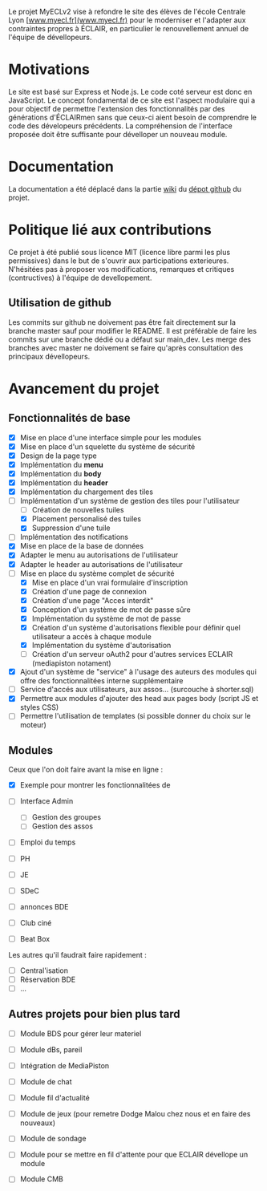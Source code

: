 Le projet MyECLv2 vise à refondre le site des élèves de l'école Centrale Lyon [www.myecl.fr](www.myecl.fr) pour le moderniser et l'adapter aux contraintes propres à ÉCLAIR, en particulier le renouvellement annuel de l'équipe de dévellopeurs.

# Motivations

Le site est basé sur Express et Node.js. Le code coté serveur est donc en
JavaScript. Le concept fondamental de ce site est l'aspect modulaire qui a
pour objectif de permettre l'extension des fonctionnalités par des
générations d'ÉCLAIRmen sans que ceux-ci aient besoin de comprendre le code des
dévelopeurs précédents. La compréhension de l'interface proposée doit être
suffisante pour dévelloper un nouveau module.

# Documentation

La documentation a été déplacé dans la partie [wiki](https://github.com/aeecleclair/MyECLv2/wiki) du [dépot github](https://github.com/aeecleclair/MyECLv2) du projet.

# Politique lié aux contributions

Ce projet à été publié sous licence MIT (licence libre parmi les plus permissives) dans le but de s'ouvrir aux participations exterieures. N'hésitées pas à proposer vos modifications, remarques et critiques (contructives) à l'équipe de devellopement.

## Utilisation de github

Les commits sur github ne doivement pas être fait directement sur la branche master sauf pour modifier le README. Il est préférable de faire les commits sur une branche dédié ou a défaut sur main_dev. Les merge des branches avec master ne doivement se faire qu'après consultation des principaux dévellopeurs.

# Avancement du projet

## Fonctionnalités de base

- [x] Mise en place d'une interface simple pour les modules
- [x] Mise en place d'un squelette du système de sécurité
- [x] Design de la page type
- [x] Implémentation du __menu__
- [x] Implémentation du __body__
- [x] Implémentation du __header__
- [x] Implémentation du chargement des tiles
- [ ] Implémentation d'un système de gestion des tiles pour l'utilisateur
    - [ ] Création de nouvelles tuiles
    - [x] Placement personalisé des tuiles
    - [x] Suppression d'une tuile
- [ ] Implémentation des notifications
- [x] Mise en place de la base de données
- [x] Adapter le menu au autorisations de l'utilisateur
- [x] Adapter le header au autorisations de l'utilisateur
- [ ] Mise en place du système complet de sécurité
    - [x] Mise en place d'un vrai formulaire d'inscription
    - [x] Création d'une page de connexion
    - [x] Création d'une page "Acces interdit"
    - [x] Conception d'un système de mot de passe sûre
    - [x] Implémentation du système de mot de passe
    - [x] Création d'un système d'autorisations flexible pour définir quel utilisateur a accès à chaque module
    - [x] Implémentation du système d'autorisation
    - [ ] Création d'un serveur oAuth2 pour d'autres services ECLAIR (mediapiston notament)
- [x] Ajout d'un système de "service" à l'usage des auteurs des modules qui offre des fonctionnalitées interne supplémentaire
- [ ] Service d'accés aux utilisateurs, aux assos... (surcouche à shorter.sql)
- [x] Permettre aux modules d'ajouter des head aux pages body (script JS et styles CSS)
- [ ] Permettre l'utilisation de templates (si possible donner du choix sur le moteur)

## Modules

Ceux que l'on doit faire avant la mise en ligne :
- [x] Exemple pour montrer les fonctionnalitées de 
- [ ] Interface Admin
    - [ ] Gestion des groupes
    - [ ] Gestion des assos
- [ ] Emploi du temps
- [ ] PH
- [ ] JE
- [ ] SDeC
- [ ] annonces BDE
- [ ] Club ciné
- [ ] Beat Box


Les autres qu'il faudrait faire rapidement :

- [ ] Central'isation
- [ ] Réservation BDE
- [ ] ...

## Autres projets pour bien plus tard

- [ ] Module BDS pour gérer leur materiel
- [ ] Module dBs, pareil
- [ ] Intégration de MediaPiston
- [ ] Module de chat
- [ ] Module fil d'actualité
- [ ] Module de jeux (pour remetre Dodge Malou chez nous et en faire des nouveaux)
- [ ] Module de sondage
- [ ] Module pour se mettre en fil d'attente pour que ECLAIR dévellope un module
- [ ] Module CMB



